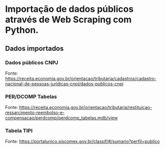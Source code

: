 # Importação de dados públicos através de Web Scraping com Python.

## Dados importados

### Dados públicos CNPJ
Fonte: https://receita.economia.gov.br/orientacao/tributaria/cadastros/cadastro-nacional-de-pessoas-juridicas-cnpj/dados-publicos-cnpj

### PER/DCOMP Tabelas
Fonte: https://receita.economia.gov.br/orientacao/tributaria/restituicao-ressarcimento-reembolso-e-compensacao/perdcomp/perdcomp_tabelas.mdb/view

### Tabela TIPI
Fonte: https://portalunico.siscomex.gov.br/classif/#/sumario?perfil=publico
